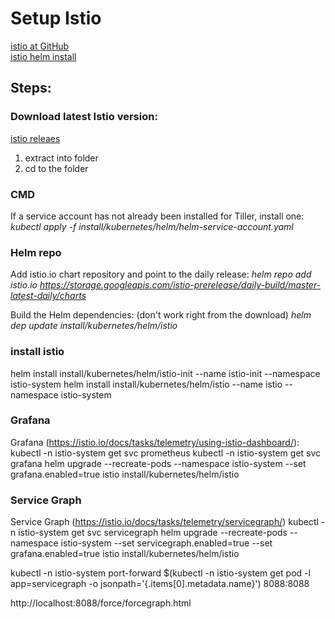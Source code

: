 
# Setup Istio

[istio at GitHub](https://github.com/istio/istio/tree/master/install/kubernetes/helm/istio)   
[istio helm install](https://istio.io/docs/setup/kubernetes/helm-install/)  

## Steps:
### Download latest Istio version:

[istio releaes](https://github.com/istio/istio/releases)  

1. extract into folder
2. cd to the folder

### CMD
If a service account has not already been installed for Tiller, install one:
*kubectl apply -f install/kubernetes/helm/helm-service-account.yaml*

### Helm repo
Add istio.io chart repository and point to the daily release:
*helm repo add istio.io https://storage.googleapis.com/istio-prerelease/daily-build/master-latest-daily/charts*

Build the Helm dependencies: (don't work right from the download)
*helm dep update install/kubernetes/helm/istio*

### install istio 
helm install install/kubernetes/helm/istio-init --name istio-init --namespace istio-system
helm install install/kubernetes/helm/istio --name istio --namespace istio-system

### Grafana
Grafana (https://istio.io/docs/tasks/telemetry/using-istio-dashboard/): 
kubectl -n istio-system get svc prometheus
kubectl -n istio-system get svc grafana
helm upgrade --recreate-pods --namespace istio-system --set grafana.enabled=true istio install/kubernetes/helm/istio

### Service Graph
Service Graph (https://istio.io/docs/tasks/telemetry/servicegraph/)
kubectl -n istio-system get svc servicegraph
helm upgrade --recreate-pods --namespace istio-system --set servicegraph.enabled=true --set grafana.enabled=true istio install/kubernetes/helm/istio

kubectl -n istio-system port-forward $(kubectl -n istio-system get pod -l app=servicegraph -o jsonpath='{.items[0].metadata.name}') 8088:8088

http://localhost:8088/force/forcegraph.html 
